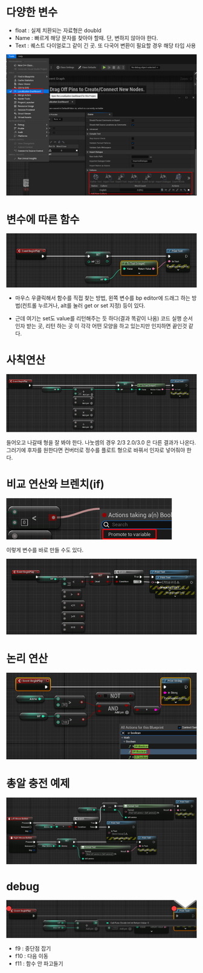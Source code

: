 
# 다양한 변수
- float : 실제 치환되는 자료형은 doubld
- Name : 빠르게 해당 문자를 찾아야 할때. 단, 변하지 않아야 한다.
- Text : 퀘스트 다이얼로그 같이 긴 곳. 또 다국어 변환이 필요할 경우 해당 타입 사용

![](../image/2022-10-27-21-02-29.png)

# 변수에 따른 함수 

![](../image/2022-10-27-21-55-16.png)

- 마우스 우클릭해서 함수를 직접 찾는 방법, 왼쪽 변수를 bp editor에 드래그 하는 방법(컨트롤 누르거나, alt를 눌러 get or set 지정) 등이 있다.

- 근데 여기는 set도 value를 리턴해주는 듯 하다(결과 똑같이 나옴) 코드 실행 순서 인자 받는 곳, 리턴 하는 곳 이 각각 어떤 모양을 하고 있는지만 인지하면 끝인것 같다.

# 사칙연산

![](../image/2022-10-27-22-09-31.png)

들어오고 나갈때 형을 잘 봐야 한다. 나눗셈의 경우 2/3 2.0/3.0 은 다른 결과가 나온다. 그러기에 후자를 원한다면 컨버터로 정수를 플로트 형으로 바꿔서 인자로 넣어줘야 한다.

# 비교 연산와 브렌치(if)

![](../image/2022-10-29-12-29-49.png)

이렇게 변수를 바로 만들 수도 있다.

![](../image/2022-10-29-12-33-41.png)

# 논리 연산

![](../image/2022-10-29-13-36-43.png)


# 총알 충전 예제

![](../image/2022-10-29-13-05-15.png)

# debug 

![](../image/2022-10-29-13-12-37.png)

- f9 : 중단점 잡기
- f10 : 다음 이동
- f11 : 함수 안 파고들기